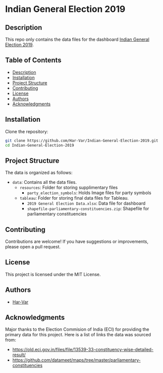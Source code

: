 # Indian General Election 2019

## Description  
This repo only contains the data files for the dashboard [Indian General Election 2019](https://public.tableau.com/app/profile/harshit/viz/shared/B43PPB6Y4).

## Table of Contents
- [Description](#description)
- [Installation](#installation)
- [Project Structure](#project-structure)
- [Contributing](#contributing)
- [License](#license)
- [Authors](#authors)
- [Acknowledgments](#acknowledgments)

## Installation
Clone the repository:
   ```bash
   git clone https://github.com/Har-Var/Indian-General-Election-2019.git
   cd Indian-General-Election-2019
   ```

## Project Structure
The data is organized as follows:
* `data`: Contains all the data files.
  - `resources`: Folder for storing supplimentary files
      - `party_election_symbols`: Holds Image files for party symbols
  - `tableau`: Folder for storing final data files for Tableau.
      - `2019 General Election Data.xlsx`: Data file for dashboard
      - `shapefile-parliamentary-constituencies.zip`: Shapefile for parliamentary constituencies


## Contributing
Contributions are welcome! If you have suggestions or improvements, please open a pull request.

## License
This project is licensed under the MIT License.

## Authors
- [Har-Var](https://github.com/Har-Var)

## Acknowledgments
Major thanks to the Election Commision of India (ECI) for providing the primary data for this project. Here is a list of links the data was sourced from:
- https://old.eci.gov.in/files/file/13539-33-constituency-wise-detailed-result/
- https://github.com/datameet/maps/tree/master/parliamentary-constituencies

